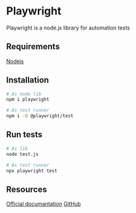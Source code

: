 # Playwright

Playwright is a node.js library for automation tests

## Requirements

[Nodejs](https://nodejs.org/es/)

## Installation

```bash
# As node lib
npm i playwright

# As test runner
npm i -D @playwright/test
```

## Run tests

```bash
# As lib 
node test.js

# As test runner
npx playwright test
```

## Resources

[Official documantation](https://playwright.dev/)
[GitHub](https://github.com/microsoft/playwright) 
